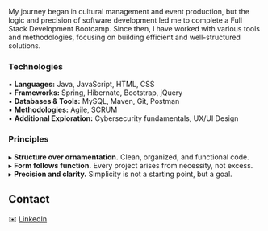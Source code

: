 
My journey began in cultural management and event production, but the logic and precision of software development led me to complete a Full Stack Development Bootcamp. Since then, I have worked with various tools and methodologies, focusing on building efficient and well-structured solutions.  

### Technologies  
▪ **Languages:** Java, JavaScript, HTML, CSS  
▪ **Frameworks:** Spring, Hibernate, Bootstrap, jQuery  
▪ **Databases & Tools:** MySQL, Maven, Git, Postman  
▪ **Methodologies:** Agile, SCRUM  
▪ **Additional Exploration:** Cybersecurity fundamentals, UX/UI Design  

### Principles  
▸ **Structure over ornamentation.** Clean, organized, and functional code.  
▸ **Form follows function.** Every project arises from necessity, not excess.  
▸ **Precision and clarity.** Simplicity is not a starting point, but a goal.  

## Contact  
✉️ [LinkedIn](https://www.linkedin.com/in/joanajeremias/)  




